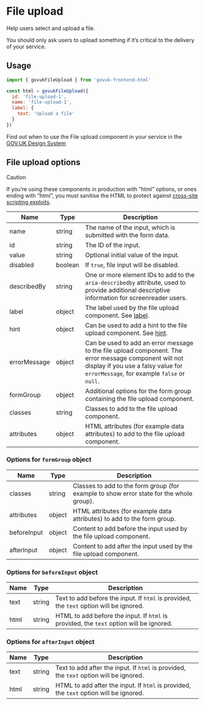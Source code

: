 # File upload

Help users select and upload a file.

You should only ask users to upload something if it’s critical to the delivery of your service.

## Usage

```javascript
import { govukFileUpload } from 'govuk-frontend-html'

const html = govukFileUpload({
  id: 'file-upload-1',
  name: 'file-upload-1',
  label: {
    text: 'Upload a file'
  }
})
```

Find out when to use the File upload component in your service in the [GOV.UK Design System](https://design-system.service.gov.uk/components/file-upload/)

## File upload options

> [!CAUTION]
> If you’re using these components in production with “html” options, or ones ending with “html”, you must sanitise the HTML to protect against [cross-site scripting exploits](https://developer.mozilla.org/en-US/docs/Glossary/Cross-site_scripting).

| Name | Type | Description |
| ---- | ---- | ----------- |
| name | string | The name of the input, which is submitted with the form data. |
| id | string | The ID of the input. |
| value | string | Optional initial value of the input. |
| disabled | boolean | If `true`, file input will be disabled. |
| describedBy | string | One or more element IDs to add to the `aria-describedby` attribute, used to provide additional descriptive information for screenreader users. |
| label | object | The label used by the file upload component. See [label](../label/README.md#label-options). |
| hint | object | Can be used to add a hint to the file upload component. See [hint](../hint/README.md#hint-options). |
| errorMessage | object | Can be used to add an error message to the file upload component. The error message component will not display if you use a falsy value for `errorMessage`, for example `false` or `null`. |
| formGroup | object | Additional options for the form group containing the file upload component. |
| classes | string | Classes to add to the file upload component. |
| attributes | object | HTML attributes (for example data attributes) to add to the file upload component. |


### Options for `formGroup` object

| Name | Type | Description |
| ---- | ---- | ----------- |
| classes | string | Classes to add to the form group (for example to show error state for the whole group). |
| attributes | object | HTML attributes (for example data attributes) to add to the form group. |
| beforeInput | object | Content to add before the input used by the file upload component. |
| afterInput | object | Content to add after the input used by the file upload component. |


### Options for `beforeInput` object

| Name | Type | Description |
| ---- | ---- | ----------- |
| text | string | Text to add before the input. If `html` is provided, the `text` option will be ignored. |
| html | string | HTML to add before the input. If `html` is provided, the `text` option will be ignored. |


### Options for `afterInput` object

| Name | Type | Description |
| ---- | ---- | ----------- |
| text | string | Text to add after the input. If `html` is provided, the `text` option will be ignored. |
| html | string | HTML to add after the input. If `html` is provided, the `text` option will be ignored. |
